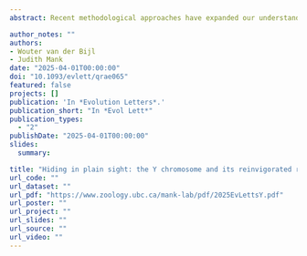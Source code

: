 ```yaml
---
abstract: Recent methodological approaches have expanded our understanding of Y chromosome sequence, revealed unexpected Y diversity, and sparked a growing realization of its importance in evolutionary processes. To fully understand the diversity and importance of the Y chromosome, we suggest the need to move from a holotype Y chromosome sequence, based on a single individual and meant to represent the species, to a thorough understanding of Y chromosome haplotype diversity, its phenotypic implications, and its phylogeographic distribution. Additionally, the Y chromosome may play an important role in two key rules of speciation that have otherwise been attributed to the X, namely Haldane’s Rule and the Large-X Effect. Emerging genomic tools and analytical approaches are just now giving us the means to ask how important this small, often forgotten region of the genome is in evolutionary processes.

author_notes: ""
authors:
- Wouter van der Bijl
- Judith Mank
date: "2025-04-01T00:00:00"
doi: "10.1093/evlett/qrae065"
featured: false
projects: []
publication: 'In *Evolution Letters*.'
publication_short: "In *Evol Lett*"
publication_types:
  - "2"
publishDate: "2025-04-01T00:00:00"
slides:
  summary:

title: "Hiding in plain sight: the Y chromosome and its reinvigorated role in evolutionary processes"
url_code: ""
url_dataset: ""
url_pdf: "https://www.zoology.ubc.ca/mank-lab/pdf/2025EvLettsY.pdf"
url_poster: ""
url_project: ""
url_slides: ""
url_source: ""
url_video: ""
---
```


